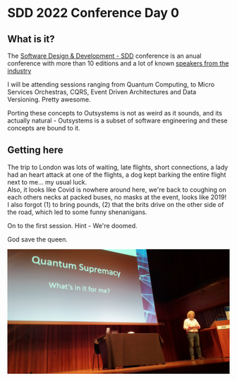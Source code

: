# SDD 2022 Conference Day 0

## What is it?

The [Software Design & Development - SDD](https://sddconf.com) conference is an anual conference with more than 10 editions and a lot of known [speakers from the industry](https://sddconf.com/speakers/)

I will be attending sessions ranging from Quantum Computing, to Micro Services Orchestras, CQRS, Event Driven Architectures and Data Versioning. Pretty awesome.

Porting these concepts to Outsystems is not as weird as it sounds, and its actually natural - Outsystems is a subset of software engineering and these concepts are bound to it.

## Getting here

The trip to London was lots of waiting, late flights, short connections, a lady had an heart attack at one of the flights, a dog kept barking the entire flight next to me... my usual luck.  
Also, it looks like Covid is nowhere around here, we're back to coughing on each others necks at packed buses, no masks at the event, looks like 2019!
I also forgot (1) to bring pounds, (2) that the brits drive on the other side of the road, which led to some funny shenanigans.

On to the first session. Hint - We're doomed.

God save the queen.

![Quantum](../images/SDD/qs.jpg)